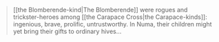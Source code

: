 > [[the Blomberende-kind|The Blomberende]] were rogues and trickster-heroes among [[the Carapace Cross|the Carapace-kinds]]: ingenious, brave, prolific, untrustworthy. In Numa, their children might yet bring their gifts to ordinary hives…